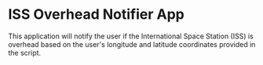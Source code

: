 # ISS Overhead Notifier App
This application will notify the user if the International Space Station (ISS) is overhead based on the user's longitude
and latitude coordinates provided in the script.

